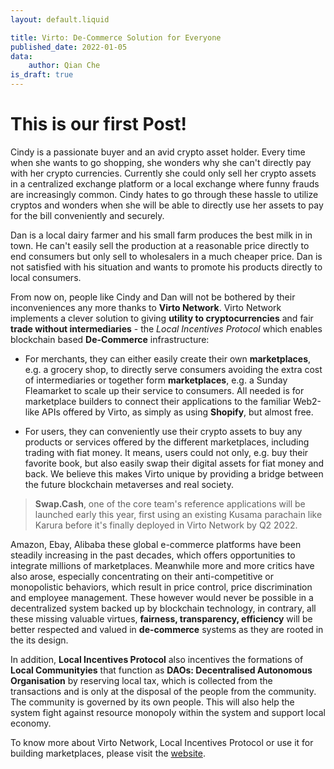```yaml
---
layout: default.liquid

title: Virto: De-Commerce Solution for Everyone
published_date: 2022-01-05
data:
    author: Qian Che
is_draft: true
---
```


# This is our first Post!

Cindy is a passionate buyer and an avid crypto asset holder. Every time when she wants to go shopping, she wonders why she can't directly pay with her crypto currencies. Currently she could only sell her crypto assets in a centralized exchange platform or a local exchange where funny frauds are increasingly common. Cindy hates to go through these hassle to utilize cryptos and wonders when she will be able to directly use her assets to pay for the bill conveniently and securely.

Dan is a local dairy farmer and his small farm produces the best milk in in town. He can't easily sell the production at a reasonable price directly to end consumers but only sell to wholesalers in a much cheaper price. Dan is not satisfied with his situation and wants to promote his products directly to local consumers.

From now on, people like Cindy and Dan will not be bothered by their inconveniences any more thanks to **Virto Network**. Virto Network implements a clever solution to giving **utility to cryptocurrencies** and fair **trade without intermediaries**  - the *Local Incentives Protocol* which enables blockchain based **De-Commerce** infrastructure:

- For merchants, they can either easily create their own **marketplaces**, e.g. a grocery shop, to directly serve consumers avoiding the extra cost of intermediaries or together form **marketplaces**, e.g. a Sunday Fleamarket to scale up their service to consumers. All needed is for marketplace builders to connect their applications to the familiar Web2-like APIs offered by Virto, as simply as using **Shopify**, but almost free.

- For users, they can conveniently use their crypto assets to buy any products or services offered by the different marketplaces, including trading with fiat money. It means, users could not only, e.g. buy their favorite book, but also easily swap their digital assets for fiat money and back. We believe this makes Virto unique by providing a bridge between the future blockchain metaverses and real society.

 >  **Swap.Cash**, one of the core team's reference applications will be launched early this year, first using an existing Kusama parachain like Karura before it's finally deployed in Virto Network by Q2 2022.

Amazon, Ebay, Alibaba these global e-commerce platforms have been steadily increasing in the past decades, which offers opportunities to integrate millions of marketplaces. Meanwhile more and more critics have also arose, especially concentrating on their anti-competitive or monopolistic behaviors, which result in price control, price discrimination and employee management. These however would never be possible in a decentralized system backed up by blockchain technology, in contrary, all these missing valuable virtues, **fairness, transparency, efficiency** will be better respected and valued in **de-commerce** systems  as they are rooted in the its design.

In addition, **Local Incentives Protocol** also incentives the formations of **Local Communityies** that function as **DAOs: Decentralised Autonomous Organisation** by reserving local tax, which is collected from the transactions and is only at the disposal of the people from the community. The community is governed by its own people. This will also help the system fight against resource monopoly within the system and support local economy.

To know more about Virto Network, Local Incentives Protocol or use it for building marketplaces, please visit the [website](https://virto.network/).




 